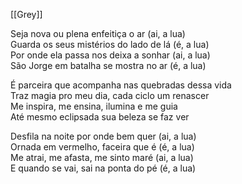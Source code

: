 [[Grey]]

Seja nova ou plena enfeitiça o ar (ai, a lua)  
Guarda os seus mistérios do lado de lá (é, a lua)  
Por onde ela passa nos deixa a sonhar (ai, a lua)  
São Jorge em batalha se mostra no ar (é, a lua)  

É parceira que acompanha nas quebradas dessa vida  
Traz magia pro meu dia, cada ciclo um renascer  
Me inspira, me ensina, ilumina e me guia  
Até mesmo eclipsada sua beleza se faz ver

Desfila na noite por onde bem quer (ai, a lua)  
Ornada em vermelho, faceira que é (é, a lua)  
Me atrai, me afasta, me sinto maré (ai, a lua)  
E quando se vai, sai na ponta do pé (é, a lua)
